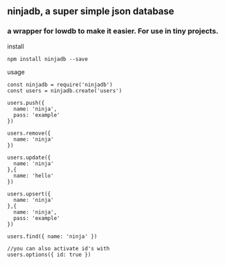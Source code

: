 ## ninjadb, a super simple json database

### a wrapper for lowdb to make it easier. For use in tiny projects.


install
```
npm install ninjadb --save
```

usage
```
const ninjadb = require('ninjadb')
const users = ninjadb.create('users')

users.push({
  name: 'ninja',
  pass: 'example'
})

users.remove({
  name: 'ninja'
})

users.update({
  name: 'ninja'
},{
  name: 'hello'
})

users.upsert({
  name: 'ninja'
},{
  name: 'ninja',
  pass: 'example'
})

users.find({ name: 'ninja' })

//you can also activate id's with
users.options({ id: true })
```